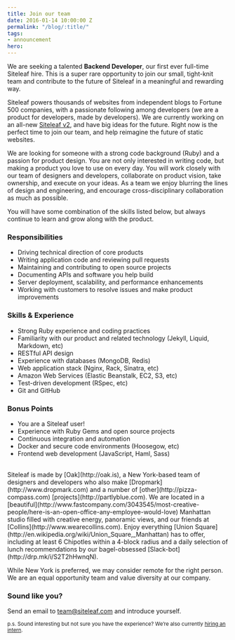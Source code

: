 ```yaml
---
title: Join our team
date: 2016-01-14 10:00:00 Z
permalink: "/blog/:title/"
tags:
- announcement
hero: 
---
```


We are seeking a talented **Backend Developer**, our first ever full-time Siteleaf hire. This is a super rare opportunity to join our small, tight-knit team and contribute to the future of Siteleaf in a meaningful and rewarding way.

Siteleaf powers thousands of websites from independent blogs to Fortune 500 companies, with a passionate following among developers (we are a product for developers, made by developers). We are currently working on an all-new [Siteleaf v2](http://v2.siteleaf.com), and have big ideas for the future. Right now is the perfect time to join our team, and help reimagine the future of static websites.



We are looking for someone with a strong code background (Ruby) and a passion for product design. You are not only interested in writing code, but making a product you love to use on every day. You will work closely with our team of designers and developers, collaborate on product vision, take ownership, and execute on your ideas. As a team we enjoy blurring the lines of design and engineering, and encourage cross-disciplinary collaboration as much as possible.

You will have some combination of the skills listed below, but always continue to learn and grow along with the product.

### Responsibilities

- Driving technical direction of core products
- Writing application code and reviewing pull requests
- Maintaining and contributing to open source projects
- Documenting APIs and software you help build
- Server deployment, scalability, and performance enhancements
- Working with customers to resolve issues and make product improvements

### Skills & Experience

- Strong Ruby experience and coding practices
- Familiarity with our product and related technology (Jekyll, Liquid, Markdown, etc)
- RESTful API design
- Experience with databases (MongoDB, Redis)
- Web application stack (Nginx, Rack, Sinatra, etc)
- Amazon Web Services (Elastic Beanstalk, EC2, S3, etc)
- Test-driven development (RSpec, etc)
- Git and GitHub

### Bonus Points

- You are a Siteleaf user!
- Experience with Ruby Gems and open source projects
- Continuous integration and automation
- Docker and secure code environments (Hoosegow, etc)
- Frontend web development (JavaScript, Haml, Sass)

<br/>
Siteleaf is made by [Oak](http://oak.is), a New York-based team of designers and developers who also make [Dropmark](http://www.dropmark.com) and a number of [other](http://pizza-compass.com) [projects](http://partlyblue.com). We are located in a [beautiful](http://www.fastcompany.com/3043545/most-creative-people/here-is-an-open-office-any-employee-would-love) Manhattan studio filled with creative energy, panoramic views, and our friends at [Collins](http://www.wearecollins.com). Enjoy everything [Union Square](http://en.wikipedia.org/wiki/Union_Square,_Manhattan) has to offer, including at least 6 Chipotles within a 4-block radius and a daily selection of lunch recommendations by our bagel-obsessed [Slack-bot](http://drp.mk/i/S2T2hHwnqN). 

While New York is preferred, we may consider remote for the right person. We are an equal opportunity team and value diversity at our company. 

### Sound like you? 

Send an email to [team@siteleaf.com](mailto:team@siteleaf.com?subject=Backend%20Developer) and introduce yourself. 

<small>p.s. Sound interesting but not sure you have the experience? We’re also currently [hiring an intern](http://oak.is/intern).</small>